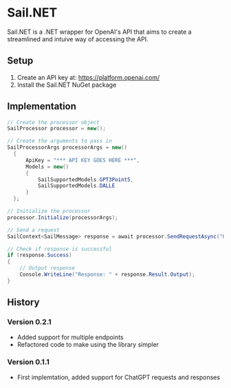 # Sail.NET
Sail.NET is a .NET wrapper for OpenAI's API that aims to create a streamlined and intuive way of accessing the API.
## Setup
1. Create an API key at: https://platform.openai.com/
2. Install the Sail.NET NuGet package
## Implementation
```C#
// Create the processor object
SailProcessor processor = new();

// Create the arguments to pass in
SailProcessorArgs processorArgs = new()
  {
      ApiKey = "*** API KEY GOES HERE ***",
      Models = new()
      {
          SailSupportedModels.GPT3Point5,
          SailSupportedModels.DALLE
      }
  };

// Initialize the processor
processor.Initialize(processorArgs);

// Send a request
SailContext<SailMessage> response = await processor.SendRequestAsync("Hello World!", SailSupportedModels.DALLE, count: 1);

// Check if response is successful
if (response.Success)
{
    // Output response
    Console.WriteLine("Response: " + response.Result.Output);
}
```

## History
### Version 0.2.1
- Added support for multiple endpoints
- Refactored code to make using the library simpler
### Version 0.1.1
- First implemtation, added support for ChatGPT requests and responses
